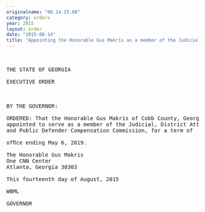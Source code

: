 ```yaml
---
originalname: "08.14.15.08"
category: orders
year: 2015
layout: order
date: "2015-08-14"
title: "Appointing the Honorable Gus Makris as a member of the Judicial, District Attorney and Public Defender Compensation Commission"
---
```

<pre>
 

THE STATE OF GEORGIA

EXECUTIVE ORDER

 

BY THE GOVERNOR:

ORDERED: That the Honorable Gus Makris of Cobb County, Georgia, is
appointed to serve as a member of the Judicial, District Attorney
and Public Defender Compensation Commission, for a term of

ofﬁce ending May 6, 2019.

The Honorable Gus Makris
One CNN Center
Atlanta, Georgia 30303

This fourteenth day of August, 2015

WBML

GOVERNOR

 

</pre>
